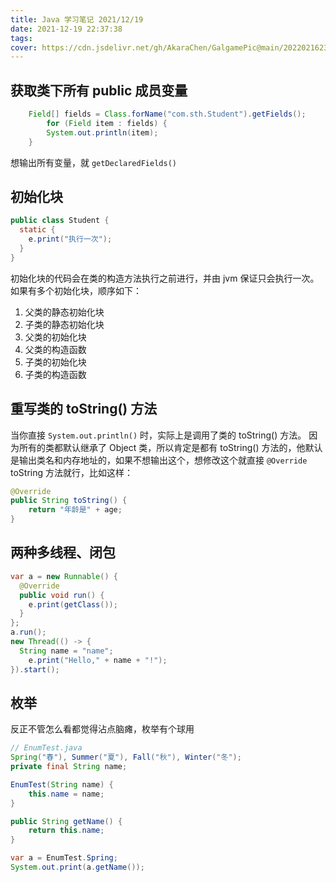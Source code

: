 ```yaml
---
title: Java 学习笔记 2021/12/19
date: 2021-12-19 22:37:38
tags:
cover: https://cdn.jsdelivr.net/gh/AkaraChen/GalgamePic@main/20220216231218.png
---
```


## 获取类下所有 public 成员变量
```java
    Field[] fields = Class.forName("com.sth.Student").getFields();
        for (Field item : fields) {
        System.out.println(item);
    }
```

想输出所有变量，就 `getDeclaredFields()`

## 初始化块
```java
public class Student {
  static {
    e.print("执行一次");
  }
}
```
初始化块的代码会在类的构造方法执行之前进行，并由 jvm 保证只会执行一次。如果有多个初始化块，顺序如下：
1. 父类的静态初始化块
2. 子类的静态初始化块
3. 父类的初始化块
4. 父类的构造函数
5. 子类的初始化块
6. 子类的构造函数

## 重写类的 toString() 方法
当你直接 `System.out.println()` 时，实际上是调用了类的 toString() 方法。
因为所有的类都默认继承了 Object 类，所以肯定是都有 toString() 方法的，他默认是输出类名和内存地址的，如果不想输出这个，想修改这个就直接 `@Override` toString 方法就行，比如这样：
```java
@Override
public String toString() {
    return "年龄是" + age;
}
```

## 两种多线程、闭包
```java
var a = new Runnable() {
  @Override
  public void run() {
    e.print(getClass());
  }
};
a.run();
new Thread(() -> {
  String name = "name";
    e.print("Hello," + name + "!");
}).start();
```

## 枚举
反正不管怎么看都觉得沾点脑瘫，枚举有个球用
```java
// EnumTest.java
Spring("春"), Summer("夏"), Fall("秋"), Winter("冬");
private final String name;

EnumTest(String name) {
    this.name = name;
}

public String getName() {
    return this.name;
}
```
```java
var a = EnumTest.Spring;
System.out.print(a.getName());
```